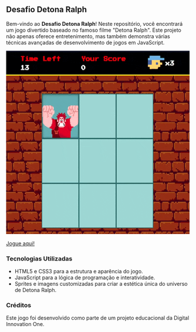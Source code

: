 ## Desafio Detona Ralph

Bem-vindo ao **Desafio Detona Ralph**! Neste repositório, você encontrará um jogo divertido baseado no famoso filme "Detona Ralph". Este projeto não apenas oferece entretenimento, mas também demonstra várias técnicas avançadas de desenvolvimento de jogos em JavaScript.

![Gif do jogo](src/img/game.gif)

[Jogue aqui!](https://leuxtc.github.io/detona-ralph/)

### Tecnologias Utilizadas

- HTML5 e CSS3 para a estrutura e aparência do jogo.
- JavaScript para a lógica de programação e interatividade.
- Sprites e imagens customizadas para criar a estética única do universo de Detona Ralph.

### Créditos

Este jogo foi desenvolvido como parte de um projeto educacional da Digital Innovation One.

